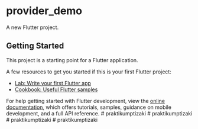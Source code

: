 # provider_demo

A new Flutter project.

## Getting Started

This project is a starting point for a Flutter application.

A few resources to get you started if this is your first Flutter project:

- [Lab: Write your first Flutter app](https://docs.flutter.dev/get-started/codelab)
- [Cookbook: Useful Flutter samples](https://docs.flutter.dev/cookbook)

For help getting started with Flutter development, view the
[online documentation](https://docs.flutter.dev/), which offers tutorials,
samples, guidance on mobile development, and a full API reference.
#   p r a k t i k u m p t i z a k i  
 #   p r a k t i k u m p t i z a k i  
 #   p r a k t i k u m p t i z a k i  
 #   p r a k t i k u m p t i z a k i  
 